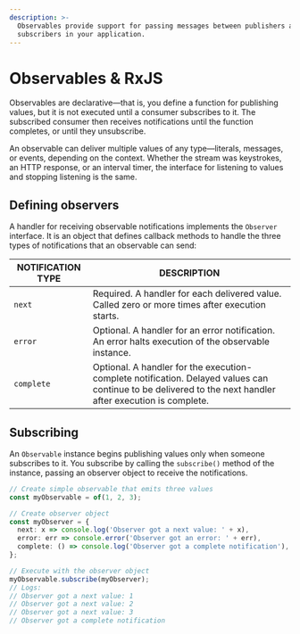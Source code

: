 ```yaml
---
description: >-
  Observables provide support for passing messages between publishers and
  subscribers in your application.
---
```


# Observables & RxJS

Observables are declarative—that is, you define a function for publishing values, but it is not executed until a consumer subscribes to it. The subscribed consumer then receives notifications until the function completes, or until they unsubscribe.

An observable can deliver multiple values of any type—literals, messages, or events, depending on the context. Whether the stream was keystrokes, an HTTP response, or an interval timer, the interface for listening to values and stopping listening is the same.

## Defining observers

A handler for receiving observable notifications implements the `Observer` interface. It is an object that defines callback methods to handle the three types of notifications that an observable can send:

| NOTIFICATION TYPE | DESCRIPTION                                                                                                                                               |
| ----------------- | --------------------------------------------------------------------------------------------------------------------------------------------------------- |
| `next`            | Required. A handler for each delivered value. Called zero or more times after execution starts.                                                           |
| `error`           | Optional. A handler for an error notification. An error halts execution of the observable instance.                                                       |
| `complete`        | Optional. A handler for the execution-complete notification. Delayed values can continue to be delivered to the next handler after execution is complete. |

## Subscribing

An `Observable` instance begins publishing values only when someone subscribes to it. You subscribe by calling the `subscribe()` method of the instance, passing an observer object to receive the notifications.

```typescript
// Create simple observable that emits three values
const myObservable = of(1, 2, 3);

// Create observer object
const myObserver = {
  next: x => console.log('Observer got a next value: ' + x),
  error: err => console.error('Observer got an error: ' + err),
  complete: () => console.log('Observer got a complete notification'),
};

// Execute with the observer object
myObservable.subscribe(myObserver);
// Logs:
// Observer got a next value: 1
// Observer got a next value: 2
// Observer got a next value: 3
// Observer got a complete notification
```
